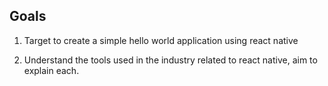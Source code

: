 ## Goals

1. Target to create a simple hello world application using react native

2. Understand the tools used in the industry related to react native, aim to explain each.
